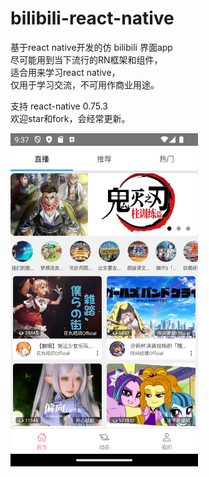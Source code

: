 # bilibili-react-native
基于react native开发的仿 bilibili 界面app<br>
尽可能用到当下流行的RN框架和组件，<br>
适合用来学习react native，<br>
仅用于学习交流，不可用作商业用途。<br>


支持 react-native 0.75.3<br>
欢迎star和fork，会经常更新。<br>

<img src="assets/img/Screenshot_1727516251.png" width="300">
